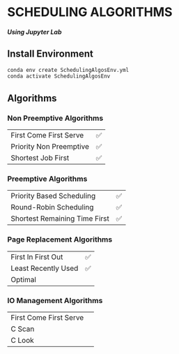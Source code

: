 # SCHEDULING ALGORITHMS
##### Using Jupyter Lab


## Install Environment
```bash
conda env create SchedulingAlgosEnv.yml
conda activate SchedulingAlgosEnv
```

## Algorithms
### Non Preemptive Algorithms

| | |
|---------------|----------------|
| First Come First Serve | ✅ |
| Priority Non Preemptive | ✅ |
| Shortest Job First | ✅ |

### Preemptive Algorithms

| | |
|---------------|----------------|
| Priority Based Scheduling | ✅ |
| Round-Robin Scheduling | ✅ |
| Shortest Remaining Time First | ✅ |

### Page Replacement Algorithms

| | |
|---------------|----------------|
| First In First Out  | ✅ |
| Least Recently Used | ✅ |
| Optimal |  |

### IO Management Algorithms

| | |
|---------------|----------------|
| First Come First Serve |  |
| C Scan |  |
| C Look |  |